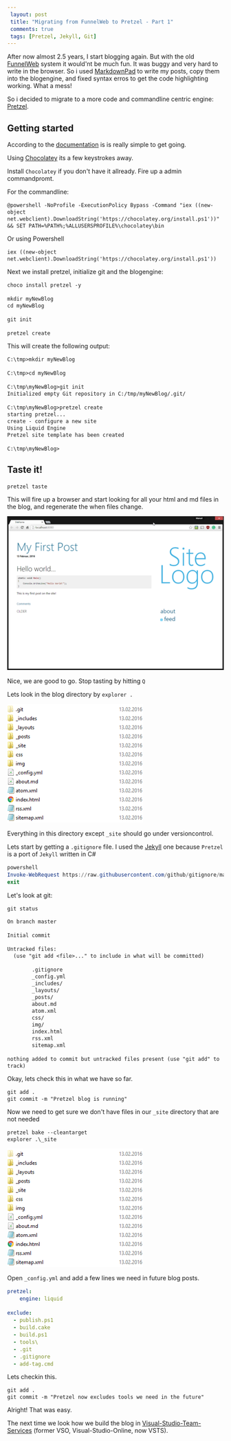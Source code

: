 ```yaml
---
 layout: post 
 title: "Migrating from FunnelWeb to Pretzel - Part 1"
 comments: true
 tags: [Pretzel, Jekyll, Git]
---
```

After now almost 2.5 years, I start blogging again.
But with the old [FunnelWeb](//github.com/funnelweblog/FunnelWeb) system it would'nt be much fun.
It was buggy and very hard to write in the browser. So i used [MarkdownPad](//markdownpad.com/) to write my posts, copy them into the blogengine, and fixed syntax erros to get the code highlighting working.
What a mess!

So i decided to migrate to a more code and commandline centric engine: [Pretzel](//github.com/Code52/pretzel).

<!-- more -->
## Getting started

According to the [documentation](//github.com/Code52/pretzel/wiki/Installing-Pretzel) is is really simple to get going.

Using [Chocolatey](//chocolatey.org/) its a few keystrokes away.

Install `Chocolatey` if you don't have it allready. Fire up a admin commandpromt.

For the commandline:

```
@powershell -NoProfile -ExecutionPolicy Bypass -Command "iex ((new-object net.webclient).DownloadString('https://chocolatey.org/install.ps1'))" && SET PATH=%PATH%;%ALLUSERSPROFILE%\chocolatey\bin
```

Or using Powershell

```
iex ((new-object net.webclient).DownloadString('https://chocolatey.org/install.ps1'))
```

Next we install pretzel, initialize git and the blogengine:

```
choco install pretzel -y
  
mkdir myNewBlog
cd myNewBlog
    
git init

pretzel create
```

This will create the following output:

```
C:\tmp>mkdir myNewBlog

C:\tmp>cd myNewBlog

C:\tmp\myNewBlog>git init
Initialized empty Git repository in C:/tmp/myNewBlog/.git/

C:\tmp\myNewBlog>pretzel create
starting pretzel...
create - configure a new site
Using Liquid Engine
Pretzel site template has been created

C:\tmp\myNewBlog>
```

## Taste it!

```
pretzel taste
```

This will fire up a browser and start looking for all your html and md files in the blog, and regenerate the when files change. 

![Pretzel in the browser](/img/posts/2016/pretzel1.png)

Nice, we are good to go.
Stop tasting by hitting `Q`

Lets look in the blog directory by `explorer .`

![Pretzel in the explorer](/img/posts/2016/pretzel2.png)

Everything in this directory except `_site` should go under versioncontrol.

Lets start by getting a `.gitignore` file.
I used the [Jekyll](//jekyllrb.com/) one because `Pretzel` is a port of `Jekyll` written in C#

```powershell
powershell
Invoke-WebRequest https://raw.githubusercontent.com/github/gitignore/master/Jekyll.gitignore -OutFile ".gitignore"
exit
```

Let's look at git:

```
git status
```

```dos
On branch master

Initial commit

Untracked files:
  (use "git add <file>..." to include in what will be committed)

        .gitignore
        _config.yml
        _includes/
        _layouts/
        _posts/
        about.md
        atom.xml
        css/
        img/
        index.html
        rss.xml
        sitemap.xml

nothing added to commit but untracked files present (use "git add" to track)
```

Okay, lets check this in what we have so far.

```
git add .
git commit -m "Pretzel blog is running"
```

Now we need to get sure we don't have files in our `_site` directory that are not needed

```
pretzel bake --cleantarget
explorer .\_site
```

![_site in the explorer](/img/posts/2016/pretzel2.png)

Open `_config.yml` and add a few lines we need in future blog posts.

```yaml
pretzel: 
    engine: liquid
    
exclude:
  - publish.ps1
  - build.cake
  - build.ps1
  - tools\
  - .git
  - .gitignore
  - add-tag.cmd
```

Lets checkin this.

```
git add .
git commit -m "Pretzel now excludes tools we need in the future"
```

Alright! That was easy. 

The next time we look how we build the blog in [Visual-Studio-Team-Services](//www.visualstudio.com/en-us/products/visual-studio-team-services-vs.aspx) (former VSO, Visual-Studio-Online, now VSTS).